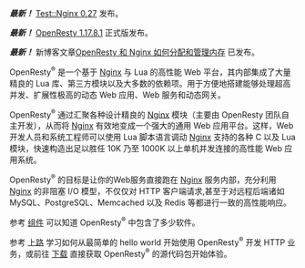 <!---
    @title         OpenResty®
    @creator       Yichun Zhang
    @created       2011-06-21 04:03 GMT
--->

***最新！*** [Test::Nginx 0.27](ann-test-nginx-027.html) 发布。

***最新！*** [OpenResty 1.17.8.1](ann-1017008001.html) 正式版发布。

***最新！*** 新博客文章[OpenResty 和 Nginx 如何分配和管理内存](https://blog.openresty.com.cn/cn/how-or-alloc-mem/) 已发布。

OpenResty<sup>&reg;</sup> 是一个基于 [Nginx](nginx.html) 与 Lua 的高性能 Web 平台，其内部集成了大量精良的
Lua 库、第三方模块以及大多数的依赖项。用于方便地搭建能够处理超高并发、扩展性极高的动态
Web 应用、Web 服务和动态网关。

OpenResty<sup>&reg;</sup> 通过汇聚各种设计精良的 [Nginx](nginx.html) 模块（主要由
OpenResty 团队自主开发），从而将 [Nginx](nginx.html) 有效地变成一个强大的通用
Web 应用平台。这样，Web 开发人员和系统工程师可以使用 Lua
脚本语言调动 [Nginx](nginx.html) 支持的各种 C 以及 Lua 模块，快速构造出足以胜任 10K
乃至 1000K 以上单机并发连接的高性能 Web 应用系统。

OpenResty<sup>&reg;</sup> 的目标是让你的Web服务直接跑在 [Nginx](nginx.html) 服务内部，充分利用
[Nginx](nginx.html) 的非阻塞 I/O 模型，不仅仅对 HTTP 客户端请求,甚至于对远程后端诸如
MySQL、PostgreSQL、Memcached 以及 Redis 等都进行一致的高性能响应。

参考 [组件](components.html) 可以知道 OpenResty<sup>&reg;</sup> 中包含了多少软件。

参考 [上路](getting-started.html) 学习如何从最简单的 hello world
开始使用 OpenResty<sup>&reg;</sup> 开发 HTTP 业务，或前往  [下载](download.html) 直接获取
OpenResty<sup>&reg;</sup> 的源代码包开始体验。

